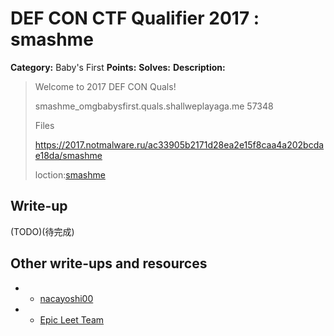 # DEF CON CTF Qualifier 2017 : smashme

**Category:** Baby's First
**Points:** 
**Solves:** 
**Description:**

> Welcome to 2017 DEF CON Quals!
>
> smashme_omgbabysfirst.quals.shallweplayaga.me 57348
>
> Files
>
> <https://2017.notmalware.ru/ac33905b2171d28ea2e15f8caa4a202bcdae18da/smashme>
>
> loction:[smashme](smashme)

## Write-up

(TODO)(待完成)

## Other write-ups and resources
* * [nacayoshi00](https://nacayoshi00.wordpress.com/2017/04/30/20170429_defcon-writeup2/)
* * [Epic Leet Team](https://github.com/pedroysb/ctf-writeups/tree/master/defcon-qualifier-2017/smashme)
